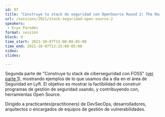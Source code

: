 ```yaml
---
id: D7
title: "Construye tu stack de seguridad con OpenSource Round 2: The Real Life"
url: /sessions/2021/stack-seguridad-open-source-2
speakers:
 - Eryx Paredes
format: session
block: d
time_start: 2021-10-07T13:00:00-05:00
time_end: 2021-10-07T13:25:00-05:00
video:
slides:

---
```


Segunda parte de "Construye tu stack de ciberseguridad con FOSS" ([ver parte 1](https://sg.com.mx/buzz/ponencias/sg-virtual-conference-2020/construye-tu-stack-de-ciberseguridad-con-open-source)), mostrando ejemplos de lo que usamos día a día en el área de Seguridad en Lyft. El objetivo es mostrar la factibilidad de construir programas de gestión de seguridad usando, y contribuyendo con, herramientas Open Source.

Dirigido a practicantes(practitioners) de DevSecOps, desarrolladores, arquitectos o encargados de equipos de gestión de vulnerabilidades.